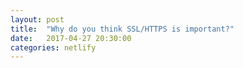 ```yaml
---
layout: post
title:  "Why do you think SSL/HTTPS is important?"
date:   2017-04-27 20:30:00
categories: netlify
---
```

